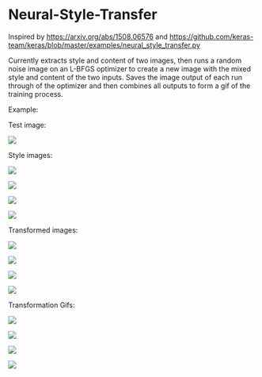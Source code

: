 # Neural-Style-Transfer

Inspired by https://arxiv.org/abs/1508.06576 and https://github.com/keras-team/keras/blob/master/examples/neural_style_transfer.py 

Currently extracts style and content of two images, then runs a random noise image on an L-BFGS optimizer to create a new image with the mixed style and content of the two inputs. Saves the image output of each run through of the optimizer and then combines all outputs to form a gif of the training process. 


Example:

Test image:

![](./profilepicture.jpg)


Style images:

![](./starrynight.jpg)

![](./monet.jpg)

![](./picasso.jpg)

![](./composition7.jpg)

Transformed images:

![](./examples/profilepic_starrynight.png)

![](./examples/profilepic_monet.png)

![](./examples/profilepic_picasso.png)

![](./examples/profilepic_composition7.png)


Transformation Gifs:

![](./examples/gifs/profilepic_starrynight.gif)

![](./examples/gifs/profilepic_monet.gif)

![](./examples/gifs/profilepic_picasso.gif)

![](./examples/gifs/profilepic_composition7.gif)